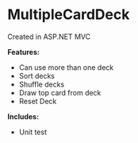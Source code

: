 # MultipleCardDeck
Created in ASP.NET MVC 

**Features:**<br>
* Can use more than one deck<br>
* Sort decks<br>
* Shuffle decks<br>
* Draw top card from deck<br>
* Reset Deck

**Includes:**<br>
* Unit test
